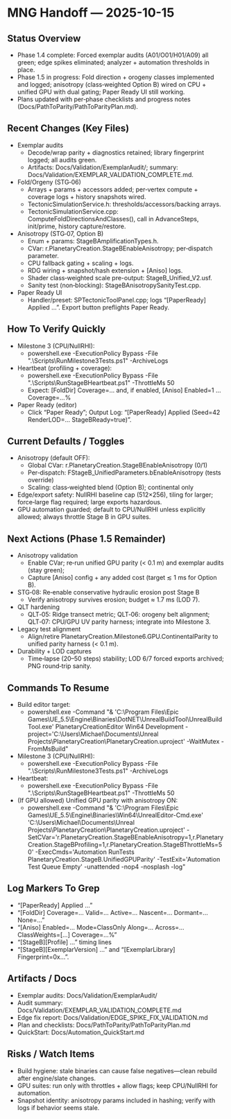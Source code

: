# MNG Handoff — 2025-10-15

## Status Overview
- Phase 1.4 complete: Forced exemplar audits (A01/O01/H01/A09) all green; edge spikes eliminated; analyzer + automation thresholds in place.
- Phase 1.5 in progress: Fold direction + orogeny classes implemented and logged; anisotropy (class‑weighted Option B) wired on CPU + unified GPU with dual gating; Paper Ready UI still working.
- Plans updated with per‑phase checklists and progress notes (Docs/PathToParity/PathToParityPlan.md).

## Recent Changes (Key Files)
- Exemplar audits
  - Decode/wrap parity + diagnostics retained; library fingerprint logged; all audits green.
  - Artifacts: Docs/Validation/ExemplarAudit/; summary: Docs/Validation/EXEMPLAR_VALIDATION_COMPLETE.md.
- Fold/Orgeny (STG‑06)
  - Arrays + params + accessors added; per‑vertex compute + coverage logs + history snapshots wired.
  - TectonicSimulationService.h: thresholds/accessors/backing arrays.
  - TectonicSimulationService.cpp: ComputeFoldDirectionsAndClasses(), call in AdvanceSteps, init/prime, history capture/restore.
- Anisotropy (STG‑07, Option B)
  - Enum + params: StageBAmplificationTypes.h.
  - CVar: r.PlanetaryCreation.StageBEnableAnisotropy; per‑dispatch parameter.
  - CPU fallback gating + scaling + logs.
  - RDG wiring + snapshot/hash extension + [Aniso] logs.
  - Shader class‑weighted scale pre-output: StageB_Unified_V2.usf.
  - Sanity test (non‑blocking): StageBAnisotropySanityTest.cpp.
- Paper Ready UI
  - Handler/preset: SPTectonicToolPanel.cpp; logs “[PaperReady] Applied …”. Export button preflights Paper Ready.

## How To Verify Quickly
- Milestone 3 (CPU/NullRHI):
  - powershell.exe -ExecutionPolicy Bypass -File ".\Scripts\RunMilestone3Tests.ps1" -ArchiveLogs
- Heartbeat (profiling + coverage):
  - powershell.exe -ExecutionPolicy Bypass -File ".\Scripts\RunStageBHeartbeat.ps1" -ThrottleMs 50
  - Expect: [FoldDir] Coverage=… and, if enabled, [Aniso] Enabled=1 … Coverage=…%
- Paper Ready (editor)
  - Click “Paper Ready”; Output Log: “[PaperReady] Applied (Seed=42 RenderLOD=… StageBReady=true)”.

## Current Defaults / Toggles
- Anisotropy (default OFF):
  - Global CVar: r.PlanetaryCreation.StageBEnableAnisotropy (0/1)
  - Per‑dispatch: FStageB_UnifiedParameters.bEnableAnisotropy (tests override)
  - Scaling: class‑weighted blend (Option B); continental only
- Edge/export safety: NullRHI baseline cap (512×256), tiling for larger; force‑large flag required; large exports hazardous.
- GPU automation guarded; default to CPU/NullRHI unless explicitly allowed; always throttle Stage B in GPU suites.

## Next Actions (Phase 1.5 Remainder)
- Anisotropy validation
  - Enable CVar; re‑run unified GPU parity (< 0.1 m) and exemplar audits (stay green);
  - Capture [Aniso] config + any added cost (target ≲ 1 ms for Option B).
- STG‑08: Re‑enable conservative hydraulic erosion post Stage B
  - Verify anisotropy survives erosion; budget ≈ 1.7 ms (LOD 7).
- QLT hardening
  - QLT‑05: Ridge transect metric; QLT‑06: orogeny belt alignment; QLT‑07: CPU/GPU UV parity harness; integrate into Milestone 3.
- Legacy test alignment
  - Align/retire PlanetaryCreation.Milestone6.GPU.ContinentalParity to unified parity harness (< 0.1 m).
- Durability + LOD captures
  - Time‑lapse (20–50 steps) stability; LOD 6/7 forced exports archived; PNG round‑trip sanity.

## Commands To Resume
- Build editor target:
  - powershell.exe -Command "& 'C:\\Program Files\\Epic Games\\UE_5.5\\Engine\\Binaries\\DotNET\\UnrealBuildTool\\UnrealBuildTool.exe' PlanetaryCreationEditor Win64 Development -project='C:\\Users\\Michael\\Documents\\Unreal Projects\\PlanetaryCreation\\PlanetaryCreation.uproject' -WaitMutex -FromMsBuild"
- Milestone 3 (CPU/NullRHI):
  - powershell.exe -ExecutionPolicy Bypass -File ".\Scripts\RunMilestone3Tests.ps1" -ArchiveLogs
- Heartbeat:
  - powershell.exe -ExecutionPolicy Bypass -File ".\Scripts\RunStageBHeartbeat.ps1" -ThrottleMs 50
- (If GPU allowed) Unified GPU parity with anisotropy ON:
  - powershell.exe -Command "& 'C:\\Program Files\\Epic Games\\UE_5.5\\Engine\\Binaries\\Win64\\UnrealEditor-Cmd.exe' 'C:\\Users\\Michael\\Documents\\Unreal Projects\\PlanetaryCreation\\PlanetaryCreation.uproject' -SetCVar='r.PlanetaryCreation.StageBEnableAnisotropy=1,r.PlanetaryCreation.StageBProfiling=1,r.PlanetaryCreation.StageBThrottleMs=50' -ExecCmds='Automation RunTests PlanetaryCreation.StageB.UnifiedGPUParity' -TestExit='Automation Test Queue Empty' -unattended -nop4 -nosplash -log"

## Log Markers To Grep
- “[PaperReady] Applied …”
- “[FoldDir] Coverage=… Valid=… Active=… Nascent=… Dormant=… None=…”
- “[Aniso] Enabled=… Mode=ClassOnly Along=… Across=… ClassWeights=[…] Coverage=…%”
- “[StageB][Profile] …” timing lines
- “[StageB][ExemplarVersion] …” and “[ExemplarLibrary] Fingerprint=0x…”.

## Artifacts / Docs
- Exemplar audits: Docs/Validation/ExemplarAudit/
- Audit summary: Docs/Validation/EXEMPLAR_VALIDATION_COMPLETE.md
- Edge fix report: Docs/Validation/EDGE_SPIKE_FIX_VALIDATION.md
- Plan and checklists: Docs/PathToParity/PathToParityPlan.md
- QuickStart: Docs/Automation_QuickStart.md

## Risks / Watch Items
- Build hygiene: stale binaries can cause false negatives—clean rebuild after engine/slate changes.
- GPU suites: run only with throttles + allow flags; keep CPU/NullRHI for automation.
- Snapshot identity: anisotropy params included in hashing; verify with logs if behavior seems stale.
